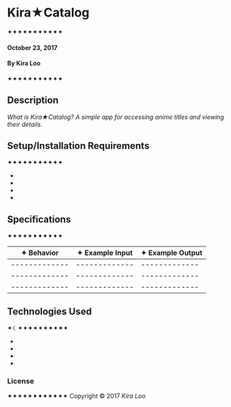# Kira★Catalog
✦✦✦✦✦✦✦✦✦✦✦

#### October 23, 2017
#### By Kira Loo
✦✦✦✦✦✦✦✦✦✦✦

## Description

_What is Kira★Catalog? A simple app for accessing anime titles and viewing their details._

## Setup/Installation Requirements
✦✦✦✦✦✦✦✦✦✦✦

*
*
*
*

## Specifications
✦✦✦✦✦✦✦✦✦✦✦

| ✦ Behavior      | ✦ Example Input      | ✦ Example Output       |
| ------------- | ------------- | ------------- |
| ------------- | ------------- | ------------- |
| ------------- | ------------- | ------------- |
| ------------- | ------------- | ------------- |

## Technologies Used
✦☾✦✦✦✦✦✦✦✦✦✦

*
*
*
*

### License
✦✦✦✦✦✦✦✦✦✦✦✦
Copyright &copy; 2017 _Kira Loo_
